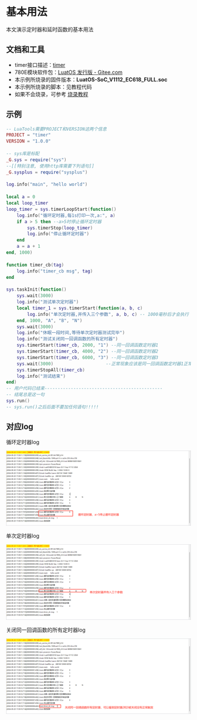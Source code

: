 # 基本用法

本文演示定时器和延时函数的基本用法

## 文档和工具
- timer接口描述：[timer](https://wiki.luatos.com/api/sys.html#sys-wait-timeout)
- 780E模块软件包：[LuatOS 发行版 - Gitee.com](https://gitee.com/openLuat/LuatOS/releases)
- 本示例所烧录的固件版本：**LuatOS-SoC_V1112_EC618_FULL.soc**
- 本示例所烧录的脚本：见教程代码
- 如果不会烧录，可参考 [烧录教程](https://doc.openluat.com/wiki/21?wiki_page_id=6072)


## 示例
``` lua
-- LuaTools需要PROJECT和VERSION这两个信息
PROJECT = "timer"
VERSION = "1.0.0"

-- sys库是标配
_G.sys = require("sys")
--[[特别注意, 使用http库需要下列语句]]
_G.sysplus = require("sysplus")

log.info("main", "hello world")

local a = 0
local loop_timer
loop_timer = sys.timerLoopStart(function()
    log.info("循环定时器,每1s打印一次,a:", a)
    if a > 5 then --a>5时停止循环定时器
        sys.timerStop(loop_timer)
        log.info("停止循环定时器")
    end
    a = a + 1
end, 1000)

function timer_cb(tag)
    log.info("timer_cb msg", tag)
end

sys.taskInit(function()
    sys.wait(3000)
    log.info("测试单次定时器")
    local timer_1 = sys.timerStart(function(a, b, c)
        log.info("单次定时器,并传入三个参数", a, b, c) -- 1000毫秒后才会执行
    end, 1000, "A", "B", "N")
    sys.wait(3000)
    log.info("休眠一段时间,等待单次定时器测试完毕")
    log.info("测试关闭同一回调函数的所有定时器")
    sys.timerStart(timer_cb, 2000, "1") --同一回调函数定时器1
    sys.timerStart(timer_cb, 4000, "2") --同一回调函数定时器2
    sys.timerStart(timer_cb, 6000, "3") --同一回调函数定时器3
    sys.wait(3000)                    --正常现象应该是同一回调函数定时器1正常触发，定时器2和定时器3被关闭
    sys.timerStopAll(timer_cb)
    log.info("测试结束")
end)
-- 用户代码已结束---------------------------------------------
-- 结尾总是这一句
sys.run()
-- sys.run()之后后面不要加任何语句!!!!!
```

## 对应log
循环定时器log

![780E](./image/timer_1.jpg)

单次定时器log

![780E](./image/timer_2.jpg)

关闭同一回调函数的所有定时器log

![780E](./image/timer_3.jpg)